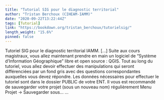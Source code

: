 ```yaml
---
title: "Tutorial SIG pour le diagnostic territorial"
author: "Tristan Berchoux (CIHEAM-IAMM)"
date: "2020-09-22T13:22:44Z"
tags: [Tutorial]
link: "https://bookdown.org/tristan_berchoux/tutorielsig/"
length_weight: "15.6%"
pinned: false
---
```


Tutoriel SIG pour le diagnostic territorial IAMM. [...] Suite aux cours magistraux, vous allez maintenant prendre en main un logiciel de “Système d’Information Géographique” libre et open source : QGIS. Tout au long du tutoriel, vous allez devoir effectuer des manipulations qui seront différenciées par un fond gris avec des questions correspondantes auxquelles vous devez répondre. Les données nécessaires pour effectuer le tutoriel sont dans le dossier PUBLIC de votre ENT. Il vous est recommandé de sauvegarder votre projet (sous un nouveau nom) régulièrement Menu Projet → Sauvegarder sous... ...
